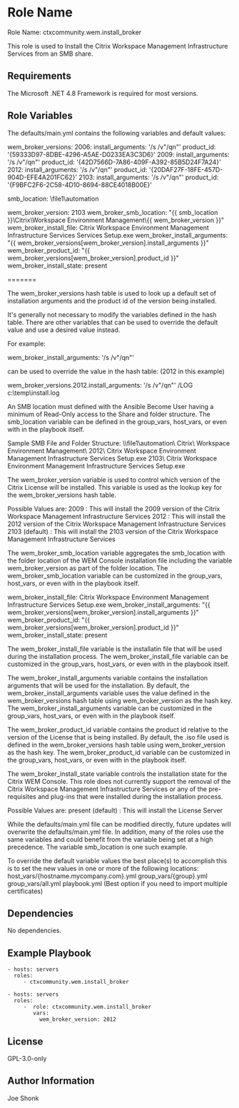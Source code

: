 Role Name
=========

Role Name: ctxcommunity.wem.install_broker

This role is used to Install the Citrix Workspace Management Infrastructure Services from an SMB share.

Requirements
------------

The Microsoft .NET 4.8 Framework is required for most versions.

Role Variables
--------------

The defaults/main.yml contains the following variables and default values:

  wem_broker_versions:
    2006:
      install_arguments: '/s /v"/qn"'
      product_id: '{59333D97-8DBE-4296-A5AE-D0233EA3C3D6}'
    2009:
      install_arguments: '/s /v"/qn"'
      product_id: '{42D7566D-7A86-409F-A392-85B5D24F7A24}'
    2012:
      install_arguments: '/s /v"/qn"'
      product_id: '{20DAF27F-18FE-457D-904D-EFE4A201FC62}'
    2103:
      install_arguments: '/s /v"/qn"'
      product_id: '{F9BFC2F6-2C58-4D10-8694-88CE4018B00E}'

  smb_location: \\file1\automation

  wem_broker_version: 2103
  wem_broker_smb_location: "{{ smb_location }}\\Citrix\\Workspace Environment Management\\{{ wem_broker_version }}"
  wem_broker_install_file: Citrix Workspace Environment Management Infrastructure Services Services Setup.exe
  wem_broker_install_arguments: "{{ wem_broker_versions[wem_broker_version].install_arguments }}"
  wem_broker_product_id: "{{ wem_broker_versions[wem_broker_version].product_id }}"
  wem_broker_install_state: present

=======

The wem_broker_versions hash table is used to look up a default set of installation arguments and the product id of the
version being installed.

It's generally not necessary to modify the variables defined in the hash table. There are other variables that can be used to
override the default value and use a desired value instead.

For example:

  wem_broker_install_arguments: '/s /v"/qn"'

  can be used to override the value in the hash table:  (2012 in this example)

  wem_broker_versions.2012.install_arguments: '/s /v"/qn"' /LOG c:\\temp\\install.log

An SMB location must defined with the Ansible Become User having a minimum of Read-Only access to the Share and folder structure.
The smb_location variable can be defined in the group_vars, host_vars, or even with in the playbook itself.

Sample SMB File and Folder Structure:
  \\\\file1\\automation\\
      Citrix\\
          Workspace Environment Management\\
              2012\\
                  Citrix Workspace Environment Management Infrastructure Services Setup.exe
              2103\\
                  Citrix Workspace Environment Management Infrastructure Services Setup.exe

The wem_broker_version variable is used to control which version of the Citrix License will be installed.
This variable is used as the lookup key for the wem_broker_versions hash table.

Possible Values are:
  2009                      : This will install the 2009 version of the Citrix Workspace Management Infrastructure Services
  2012                      : This will install the 2012 version of the Citrix Workspace Management Infrastructure Services
  2103            (default) : This will install the 2103 version of the Citrix Workspace Management Infrastructure Services

The wem_broker_smb_location variable aggregates the smb_location with the folder location of the WEM Console installation
file including the variable wem_broker_version as part of the folder location. The wem_broker_smb_location
variable can be customized in the group_vars, host_vars, or even with in the playbook itself.


wem_broker_install_file: Citrix Workspace Environment Management Infrastructure Services Setup.exe
wem_broker_install_arguments: "{{ wem_broker_versions[wem_broker_version].install_arguments }}"
wem_broker_product_id: "{{ wem_broker_versions[wem_broker_version].product_id }}"
wem_broker_install_state: present

The wem_broker_install_file variable is the installatin file that will be used during the installation process.
The wem_broker_install_file variable can be customized in the group_vars, host_vars, or even with in the playbook itself.

The wem_broker_install_arguments variable contains the installation arguments that will be used for the installation.
By default, the wem_broker_install_arguments variable uses the value defined in the wem_broker_versions hash table using
wem_broker_version as the hash key. The wem_broker_install_arguments variable can be customized in the group_vars,
host_vars, or even with in the playbook itself.

The wem_broker_product_id variable contains the product id relative to the version of the License
that is being installed. By default, the .iso file used is defined in the wem_broker_versions hash table using
wem_broker_version as the hash key. The wem_broker_product_id variable can be customized
in the group_vars, host_vars, or even with in the playbook itself.

The wem_broker_install_state variable controls the installation state for the Citrix WEM Console.  This
role does not currently support the removal of the Citrix Workspace Management Infrastructure Services or any of the
pre-requisites and plug-ins that were installed during the installation process.

Possible Values are:
  present         (default) : This will install the License Server

While the defaults/main.yml file can be modified directly, future updates will
overwrite the defaults/main.yml file.  In addition, many of the roles use the same
variables and could benefit from the variable being set at a high precedence.
The variable smb_location is one such example.

To override the default variable values the best place(s) to accomplish this is
to set the new values in one or more of the following locations:
  host_vars/{hostname.mycompany.com}.yml
  group_vars/{group}.yml
  group_vars/all.yml
  playbook.yml (Best option if you need to import multiple certificates)

Dependencies
------------

No dependencies.

Example Playbook
----------------

    - hosts: servers
      roles:
         - ctxcommunity.wem.install_broker

    - hosts: servers
      roles:
         -  role: ctxcommunity.wem.install_broker
            vars:
              wem_broker_version: 2012

License
-------

GPL-3.0-only

Author Information
------------------

Joe Shonk
